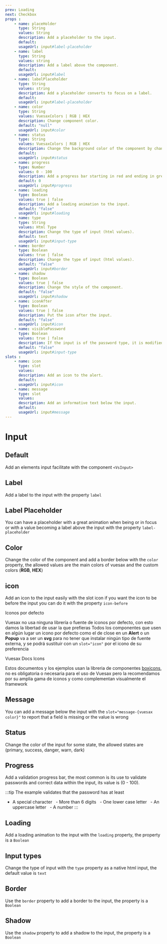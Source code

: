 ```yaml
---
prev: Loading
next: Checkbox
props : 
    - name: placeHolder
      type: String
      values: String
      description: Add a placeholder to the input.
      default: 
      usageUrl: input#label-placeholder
    - name: label
      type: String
      values: string
      description: Add a label above the component.
      default: 
      usageUrl: input#label
    - name: labelPlaceholder
      type: String
      values: string
      description: Add a placeholder converts to focus on a label.
      default: 
      usageUrl: input#label-placeholder
    - name: color
      type: String
      values: VuesaxColors | RGB | HEX
      description: Change component color.
      default: "null"
      usageUrl: input#color
    - name: status
      type: String
      values: VuesaxColors | RGB | HEX
      description: Change the background color of the component by changing its status.
      default: 
      usageUrl: input#status
    - name: progress
      type: Number
      values: 0 - 100
      description: Add a progress bar starting in red and ending in green.
      default: 0
      usageUrl: input#progress
    - name: loading
      type: Boolean
      values: true | false
      description: Add a loading animation to the input.
      default: "false"
      usageUrl: input#loading
    - name: type
      type: String
      values: Html Type
      description: Change the type of input (html values).
      default: text
      usageUrl: input#input-type
    - name: border
      type: Boolean
      values: true | false
      description: Change the type of input (html values).
      default: "false"
      usageUrl: input#border
    - name: shadow
      type: Boolean
      values: true | false
      description: Change the style of the component.
      default: "false"
      usageUrl: input#shadow
    - name: iconAfter
      type: Boolean
      values: true | false
      description: Put the icon after the input.
      default: "false"
      usageUrl: input#icon
    - name: visiblePassword
      type: Boolean
      values: true | false
      description: If the input is of the password type, it is modified to show the password.
      default: "false"
      usageUrl: input#input-type
slots : 
    - name: icon
      type: slot
      values:
      description: Add an icon to the alert.
      default: 
      usageUrl: input#icon
    - name: message
      type: slot
      values:
      description: Add an informative text below the input.
      default: 
      usageUrl: input#message
---
```


# Input

<card>

## Default

Add an elements input facilitate with the component `<VsInput>`

</card>

<card subtitle="Label">

## Label

Add a label to the input with the property `label`

</card>

<card subtitle="LabelPlaceholder">

## Label Placeholder

You can have a placeholder with a great animation when being or in focus or with a value becoming a label above the input with the property `label-placeholder`

</card>

<card subtitle="Color">

## Color

Change the color of the component and add a border below with the `color` property, the allowed values ​​are the main colors of vuesax and the custom colors (**RGB**, **HEX**)

</card>

<card subtitle="Icon">

## icon

Add an icon to the input easily with the slot icon if you want the icon to be before the input you can do it with the property `icon-before`

  <div>
    <div class="warning custom-block">
      <p class="custom-block-title">
        Iconos por defecto
      </p>
      <p>
        Vuesax no usa ninguna librería o fuente de iconos por defecto, con esto damos la libertad de usar la que prefieras Todos los componentes que usen en algún lugar un icono por defecto como el de close en un <b>Alert</b> o un <b>Popup</b> va a ser un <b>svg</b> para no tener que instalar ningún tipo de fuente externa, y se podrá sustituir con un <code>slot="icon"</code> por el icono de su preferencia
      </p>
    </div>
    <div class="tip custom-block">
      <p class="custom-block-title">
        Vuesax Docs Icons
      </p>
      <p>
        Estos documentos y los ejemplos usan la libreria de componentes <a target="_blank" href="https://boxicons.com/">boxicons</a>, no es obligatoria o necesaria para el uso de Vuesax pero la recomendamos por su amplia gama de iconos y como complementan visualmente el framework
      </p>
    </div>
  </div>

</card>

<card subtitle="Message">

## Message

You can add a message below the input with the `slot="message-{vuesax color}"` to report that a field is missing or the value is wrong

</card>

<card subtitle="Status">

## Status

Change the color of the input for some state, the allowed states are (primary, success, danger, warn, dark)

</card>

<card subtitle="Progress">

## Progress

Add a validation progress bar, the most common is its use to validate passwords and correct data within the input, its value is (0 - 100).

:::tip
  The example validates that the password has at least

- A special character
  - More than 6 digits
  - One lower case letter
  - An uppercase letter
  - A number
:::

</card>

<card subtitle="Loading">

## Loading

Add a loading animation to the input with the `loading` property, the property is a `Boolean`

</card>

<card subtitle="InputTypes">

## Input types

Change the type of input with the `type` property as a native html input, the default value is `text`

</card>

<card subtitle="Border">

## Border

Use the `border` property to add a border to the input, the property is a `Boolean`

</card>

<card subtitle="Shadow">

## Shadow

Use the `shadow` property to add a shadow to the input, the property is a `Boolean`

</card>

<script setup>
import Api from "../../../theme/global-components/template/API.tsx"
</script>

<Api/>
